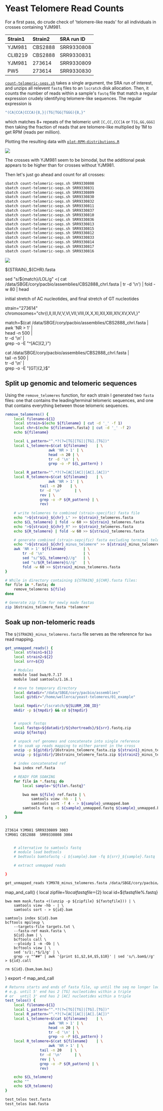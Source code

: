 # Yeast Telomere Read Counts

For a first pass, do crude check of 'telomere-like reads' for all individuals in crosses containing YJM981.

| Strain1 | Strain2 | SRA run ID |
|:--------|:--------|:-----------|
| YJM981  | CBS2888 | SRR9330808 |
| CLIB219 | CBS2888 | SRR9330831 |
| YJM981  | 273614  | SRR9330809 |
| PW5     | 273614  | SRR9330830 |

[`count-telomeric-seqs.sh`](count-telomeric-seqs.sh) takes a single argument, the SRA run of interest, and 
unzips all relevent `fastq` files to an `lscratch` disk allocation. Then, it counts the number of reads
within a sample's `fastq` file that match a regular expression crudely identifying telomere-like sequences.
The regular expression is

```bash
"(CA|CCA|CCCA){8,}|(TG|TGG|TGGG){8,}"
```

which matches 8+ repeats of the telomeric unit `[C,CC,CCC]A` or `T[G,GG,GGG]` then taking the fraction of reads that are telomere-like multiplied by 1M to get RPM (reads per million).

Plotting the resulting data with [`plot-RPM-distributions.R`](plot-RPM-distributions.R)

![](telomere-rpm-01.png)

The crosses with YJM981 seem to be bimodal, but the additional peak appears to be higher than for crosses without YJM981.

Then let's just go ahead and count for all crosses:
```bash
sbatch count-telomeric-seqs.sh SRR9330808
sbatch count-telomeric-seqs.sh SRR9330831
sbatch count-telomeric-seqs.sh SRR9330809
sbatch count-telomeric-seqs.sh SRR9330830
sbatch count-telomeric-seqs.sh SRR9330832
sbatch count-telomeric-seqs.sh SRR9330811
sbatch count-telomeric-seqs.sh SRR9330837
sbatch count-telomeric-seqs.sh SRR9330810
sbatch count-telomeric-seqs.sh SRR9330836
sbatch count-telomeric-seqs.sh SRR9330813
sbatch count-telomeric-seqs.sh SRR9330815
sbatch count-telomeric-seqs.sh SRR9330812
sbatch count-telomeric-seqs.sh SRR9330833
sbatch count-telomeric-seqs.sh SRR9330814
sbatch count-telomeric-seqs.sh SRR9330817
sbatch count-telomeric-seqs.sh SRR9330816
```

![](telomeric-min8x.png)

${STRAIN}_${CHR}.fasta

sed "s/${match}/LOL/g" <( cat /data/SBGE/cory/pacbio/assemblies/CBS2888_chrI.fasta | tr -d '\n') | fold -w 80 | head

initial stretch of AC nucleotides, and final stretch of GT nucleotides

strain="273614"
chromosomes="chr{I,II,III,IV,V,VI,VII,VIII,IX,X,XI,XII,XIII,XIV,XV,XVI,}"

match=$(cat /data/SBGE/cory/pacbio/assemblies/CBS2888_chrI.fasta | \
    awk 'NR > 1' | \
    head -n 500 | \
    tr -d '\n' | \
    grep -o -E "^[AC]{2,}")

cat /data/SBGE/cory/pacbio/assemblies/CBS2888_chrI.fasta | \
    tail -n 500 | \
    tr -d '\n' | \
    grep -o -E "[GT]{2,}$"


## Split up genomic and telomeric sequences

Using the `remove_telomeres` function, for each strain I generated two `fasta` files: one that
contains the leading/terminal telomeric sequences, and one that contains everything between those
telomeric sequences.

```bash
remove_telomeres() {
    local filename=${1}
    local strain=$(echo ${filename} | cut -d '_' -f 1)
    local chr=$(echo ${filename%.fasta} | cut -d '_' -f 2)
    echo ${filename}

    local L_pattern="^.*?(?=[TG][TG]|[TG].[TG])"
    local L_telomere=$(cat ${filename}    | \
                    awk 'NR > 1' | \
                    head -n 20 | \
                    tr -d '\n' | \
                    grep -o -P ${L_pattern} )

    local R_pattern="^.*?(?=[AC][AC]|[AC].[AC])"
    local R_telomere=$(cat ${filename}    | \
                    awk 'NR > 1' | \
                tail -n 20    | \
                tr -d '\n'      | \
                rev | \
                grep -o -P ${R_pattern} | \
                rev)
    
    # write telomeres to combined (strain-specific) fasta file
    echo ">${strain}_${chr}_L" >> ${strain}_telomeres.fasta
    echo ${L_telomere} | fold -w 60 >> ${strain}_telomeres.fasta
    echo ">${strain}_${chr}_R" >> ${strain}_telomeres.fasta
    echo ${R_telomere} | fold -w 60 >> ${strain}_telomeres.fasta

    # generate combined (strain-sepcific) fasta excluding terminal telomeric sequences
    echo ">${strain}_${chr}_minus_telomere" >> ${strain}_minus_telomeres.fasta
    awk 'NR > 1' ${filename}        | \
        tr -d '\n'                  | \
        sed "s/^${L_telomere}//g"   | \
        sed "s/${R_telomere}$//g"   | \
        fold -w 60 >> ${strain}_minus_telomeres.fasta
}

# While in directory containing ${STRAIN}_${CHR}.fasta files:
for file in *.fasta; do
    remove_telomeres ${file}
done

# Generate zip file for newly made fastas
zip 16strains_telomere_fasta *telomere*
```

## Soak up non-telomeric reads

The `${STRAIN}_minus_telomeres.fasta` file serves as the reference for `bwa` read mapping.

```bash
get_unmapped_reads() {
    local strain1=${1}
    local strain2=${2}
    local srr=${3}

    # Modules
    module load bwa/0.7.17
    module load samtools/1.16.1

    # move to temporary directory
    local datadir="/data/SBGE/cory/pacbio/assemblies"
    local gitdir="/home/wellerca/yeast-telomeres/01_example"

    local tmpdir="/lscratch/${SLURM_JOB_ID}"
    mkdir -p ${tmpdir} && cd ${tmpdir}


    # unpack fastqs
    local fastqs=${datadir}/${shortreads}/${srr}.fastq.zip
    unzip ${fastqs}

    # unpack ref genomes and concatenate into single reference
    # to soak up reads mapping to either parent in the cross
    unzip -p ${gitdir}/16strains_telomere_fasta.zip ${strain1}_minus_telomeres.fasta >  ref.fasta
    unzip -p ${gitdir}/16strains_telomere_fasta.zip ${strain2}_minus_telomeres.fasta >> ref.fasta

    # index concatenated ref
    bwa index ref.fasta

    # READY FOR SOAKING
    for file in *.fastq; do
        local sample="${file%.fastq}"

        bwa mem ${file} ref.fasta | \
            samtools view -hb - | \
            samtools sort -f 4 - > ${sample}_unmapped.bam
        samtools fastq -o ${sample}_unmapped.fastq ${sample}_unmapped.bam
    done
}


273614 YJM981 SRR9330809 3003
YJM981 CBS2888  SRR9330808 3004


    # alternative to samtools fastq
    # module load bedtools
    # bedtools bamtofastq -i ${sample}.bam -fq ${srr}_${sample}.fastq

    # extract unmapped reads

}

get_unmapped_reads YJM978_minus_telomeres.fasta /data/SBGE/cory/pacbio/shortreads/YJM978
```

map_and_call() {
    local zipfile=${1}
    local fastqfile=${2}
    local id=${fastqfile%.fastq}

    bwa mem mask.fasta <((unzip -p ${zipfile} ${fastqfile})) | \
        samtools view -hb - | \
        samtools sort - > ${id}.bam

    samtools index ${id}.bam
    bcftools mpileup \
        --targets-file targets.txt \
        --fasta-ref mask.fasta \
        ${id}.bam | \
        bcftools call \
        --ploidy 1 -m -Ob | \
        bcftools view | \
        sed 's/1:.*$/1/g' | \
        grep -v "^##" | awk '{print $1,$2,$4,$5,$10}' | sed 's/\.bam$//g' > ${id}.call
    
    rm ${id}.{bam,bam.bai}
}
export -f map_and_call



```bash
# Returns starts and ends of fasta file, up until the seq no longer looks 'telomeric'
# e.g. until 5' end has 2 [TG] nucleotides within a triple
# or   until 3' end has 2 [AC] nucleotides within a triple
test_telos() {
    local filename=${1}
    local L_pattern="^.*?(?=[TG][TG]|[TG].[TG])"
    local R_pattern="^.*?(?=[AC][AC]|[AC].[AC])"
    local L_telomere=$(cat ${filename}    | \
                    awk 'NR > 1' | \
                    head -n 20 | \
                    tr -d '\n' | \
                    grep -o -P ${L_pattern} )
    local R_telomere=$(cat ${filename}    | \
                    awk 'NR > 1' | \
                tail -n 20    | \
                tr -d '\n'      | \
                rev | \
                grep -o -P ${R_pattern} | \
                rev)

    echo ${L_telomere}
    echo ""
    echo ${R_telomere}
}

test_telos test.fasta
test_telos bad.fasta
```